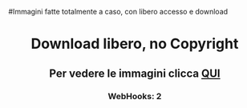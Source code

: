 #Immagini fatte totalmente a caso, con libero accesso e download
<html>
<head>
<body>
<h1 align="center"> Download libero, no Copyright </h1>
<h2 align="center">Per vedere le immagini clicca <a href="https://github.com/Dark-Kobra/Paladins-Edit-Image/tree/master/Paladins%20Edit%20Image/Paladins-Sha%20Lin-image">QUI</a></h2>
<h3 align="center"> WebHooks: 2 </h3>
</body>
</head>
</html>
